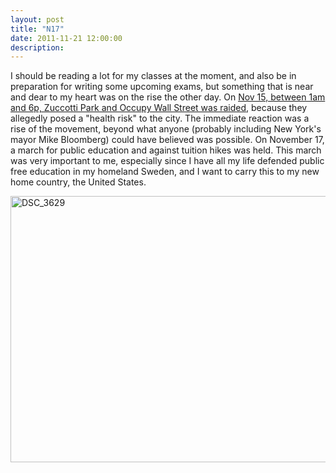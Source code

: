 ```yaml
---
layout: post
title: "N17"
date: 2011-11-21 12:00:00
description: 
---
```


<p>I should be reading a lot for my classes at the moment, and also be in preparation for writing some upcoming exams, but something that is near and dear to my heart was on the rise the other day.<!--more--> On <a href="http://www.youtube.com/watch?v=mhQCpXM-Sm4" target="_blank">Nov 15, between 1am and 6p, Zuccotti Park and Occupy Wall Street was raided</a>, because they allegedly posed a "health risk" to the city. The immediate reaction was a rise of the movement, beyond what anyone (probably including New York's mayor Mike Bloomberg) could have believed was possible. On November 17, a march for public education and against tuition hikes was held. This march was very important to me, especially since I have all my life defended public free education in my homeland Sweden, and I want to carry this to my new home country, the United States.</p>
<p><a href="/static/2011/11/DSC_3629.jpg"><img class="img-fluid" height="426" src="/static/2011/11/DSC_3629.jpg" title="DSC_3629" width="644"/></a></p>